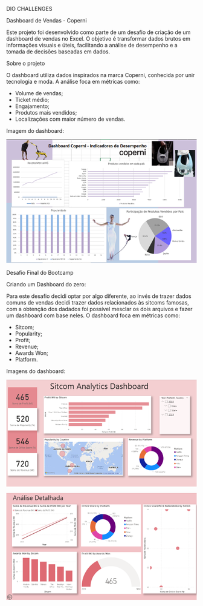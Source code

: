 DIO CHALLENGES

Dashboard de Vendas - Coperni

Este projeto foi desenvolvido como parte de um desafio de criação de um dashboard de vendas no Excel. O objetivo é transformar dados brutos em informações visuais e úteis, facilitando a análise de desempenho e a tomada de decisões baseadas em dados.


Sobre o projeto

O dashboard utiliza dados inspirados na marca Coperni, conhecida por unir tecnologia e moda. A análise foca em métricas como:
- Volume de vendas;
- Ticket médio;
- Engajamento;
- Produtos mais vendidos;
- Localizações com maior número de vendas.

Imagem do dashboard:

![Gráfico de Vendas](./dashboard/imgs/Captura%20de%20tela%202025-10-16%20230041.png)



Desafio Final do Bootcamp

Criando um Dashboard do zero:

Para este desafio decidi optar por algo diferente, ao invés de trazer dados comuns de vendas decidi trazer dados relacionados às sitcoms famosas, com a obtenção dos dadados foi possível mesclar os dois arquivos e fazer um dashboard com base neles. O dashboard foca em métricas como: 
- Sitcom;
- Popularity;
- Profit;
- Revenue;
- Awards Won;
- Platform.

Imagens do dashboard: 

![Gráfico de sitcoms](./sitcomDashboard/img/Captura%20de%20tela%202025-10-19%20162003.png)

![Gráfico de sitcoms](./sitcomDashboard/img/Captura%20de%20tela%202025-10-19%20162129.png)


